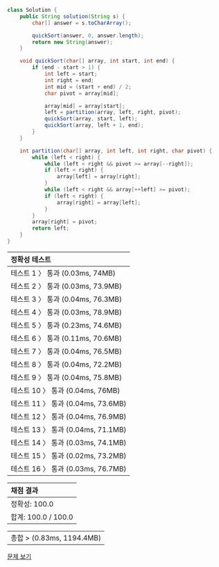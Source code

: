 ```java
class Solution {
    public String solution(String s) {
        char[] answer = s.toCharArray();

        quickSort(answer, 0, answer.length);
        return new String(answer);
    }

    void quickSort(char[] array, int start, int end) {
        if (end - start > 1) {
            int left = start;
            int right = end;
            int mid = (start + end) / 2;
            char pivot = array[mid];

            array[mid] = array[start];
            left = partition(array, left, right, pivot);
            quickSort(array, start, left);
            quickSort(array, left + 1, end);
        }
    }

    int partition(char[] array, int left, int right, char pivot) {
        while (left < right) {
            while (left < right && pivot >= array[--right]);
            if (left < right) {
                array[left] = array[right];
            }
            while (left < right && array[++left] >= pivot);
            if (left < right) {
                array[right] = array[left];
            }
        }
        array[right] = pivot;
        return left;
    }
}
```
 | 정확성 테스트 |
 |  :-  |
 | 테스트 1 〉 통과 (0.03ms, 74MB) |
 | 테스트 2 〉 통과 (0.03ms, 73.9MB) |
 | 테스트 3 〉 통과 (0.04ms, 76.3MB) |
 | 테스트 4 〉 통과 (0.03ms, 78.9MB) |
 | 테스트 5 〉 통과 (0.23ms, 74.6MB) |
 | 테스트 6 〉 통과 (0.11ms, 70.6MB) |
 | 테스트 7 〉 통과 (0.04ms, 76.5MB) |
 | 테스트 8 〉 통과 (0.04ms, 72.2MB) |
 | 테스트 9 〉 통과 (0.04ms, 75.8MB) |
 | 테스트 10 〉 통과 (0.04ms, 76MB) |
 | 테스트 11 〉 통과 (0.04ms, 73.6MB) |
 | 테스트 12 〉 통과 (0.04ms, 76.9MB) |
 | 테스트 13 〉 통과 (0.04ms, 71.1MB) |
 | 테스트 14 〉 통과 (0.03ms, 74.1MB) |
 | 테스트 15 〉 통과 (0.02ms, 73.2MB) |
 | 테스트 16 〉 통과 (0.03ms, 76.7MB) |

 | 채점 결과 |
 | :- |
 | 정확성: 100.0 |
 | 합계: 100.0 / 100.0 |

 ||
 | :- |
 | 총합 > (0.83ms, 1194.4MB) |

[문제 보기](https://programmers.co.kr/learn/courses/30/lessons/12917?language=java)